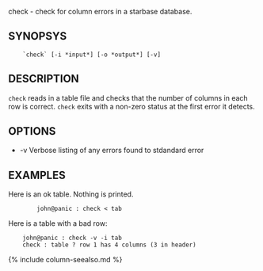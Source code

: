 

check - check for column errors in a starbase database.

SYNOPSYS
--------

```
    `check` [-i *input*] [-o *output*] [-v]
```

DESCRIPTION
-----------

`check` reads in a table file and checks that the number of columns in each
row is correct.  `check` exits with a non-zero status at the first error
it detects.

OPTIONS
-------

- -v Verbose listing of any errors found to stdandard error


EXAMPLES
--------

Here is an ok table.  Nothing is printed.
```
        john@panic : check < tab
```

Here is a table with a bad row:
```
    john@panic : check -v -i tab
    check : table ? row 1 has 4 columns (3 in header)
```

{% include column-seealso.md %}
